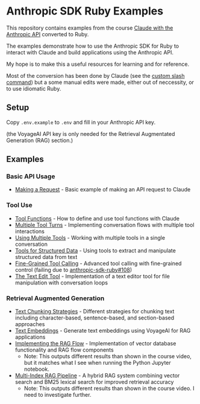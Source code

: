 # Anthropic SDK Ruby Examples

This repository contains examples from the course [Claude with the Anthropic API](https://anthropic.skilljar.com/claude-with-the-anthropic-api/) converted to Ruby.

The examples demonstrate how to use the Anthropic SDK for Ruby to interact with Claude and build applications using the Anthropic API.

My hope is to make this a useful resources for learning and for reference.

Most of the conversion has been done by Claude (see the [custom slash command](/.claude/commands/convert.md)) but a some manual edits were made, either out of neccessity, or to use idiomatic Ruby.

## Setup

Copy `.env.example` to `.env` and fill in your Anthropic API key.

(the VoyageAI API key is only needed for the Retrieval Augmentated Generation (RAG) section.)

## Examples

### Basic API Usage
- [Making a Request](03_accessing_claude_with_the_api/03_making_a_request) - Basic example of making an API request to Claude

### Tool Use
- [Tool Functions](06_tool_use_with_claude/03_tool_functions) - How to define and use tool functions with Claude
- [Multiple Tool Turns](06_tool_use_with_claude/08_implementing_multiple_turns) - Implementing conversation flows with multiple tool interactions
- [Using Multiple Tools](06_tool_use_with_claude/09_using_multiple_tools) - Working with multiple tools in a single conversation
- [Tools for Structured Data](06_tool_use_with_claude/11_tools_for_structured_data) - Using tools to extract and manipulate structured data from text
- [Fine-Grained Tool Calling](06_tool_use_with_claude/12_fine_grained_tool_calling) - Advanced tool calling with fine-grained control (failing due to [anthropic-sdk-ruby#108](https://github.com/anthropics/anthropic-sdk-ruby/issues/108))
- [The Text Edit Tool](06_tool_use_with_claude/13_the_text_edit_tool) - Implementation of a text editor tool for file manipulation with conversation loops

### Retrieval Augmented Generation
- [Text Chunking Strategies](07_retrieval_augmented_generation/02_text_chunking_strategies) - Different strategies for chunking text including character-based, sentence-based, and section-based approaches
- [Text Embeddings](07_retrieval_augmented_generation/03_text_embeddings) - Generate text embeddings using VoyageAI for RAG applications
- [Implementing the RAG Flow](07_retrieval_augmented_generation/05_implementing_the_rag_flow) - Implementation of vector database functionality and RAG flow components
  - Note: This outputs different results than shown in the course video, but it matches what I see when running the Python Jupyter notebook.
- [Multi-Index RAG Pipeline](07_retrieval_augmented_generation/07_a_multi_index_rag_pipeline) - A hybrid RAG system combining vector search and BM25 lexical search for improved retrieval accuracy
  - Note: This outputs different results than shown in the course video. I need to investigate further.
